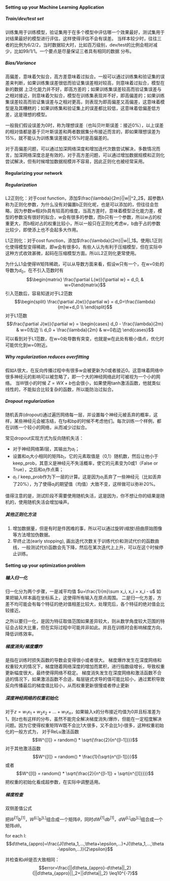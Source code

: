#### Setting up your Machine Learning Application

##### Train/dev/test set

训练集用于训练模型，验证集用于在多个模型中评估哪一个效果最好，测试集用于对结果最好的模型进行评估，这样使得评估不会有误差。
当样本较少时，往往三者的比例为6/2/2，当时数据较大时，比如百万级别，dev/test的比例会相对减少，比如99/1/1。一个要点是尽量保证三者具有相同的数据
分布。

##### Bias/Variance

高偏差，意味着欠拟合，高方差意味着过拟合。一般可以通过训练集和验证集的误差来判断，如果训练集误差很低而验证集误差相对较高，则意味着过拟合，模型在新的数据
上泛化能力并不好，即高方差的；如果训练集误差较高而验证集误差与之相对接近，则意味着欠拟合，模型在训练集表现并不好，即高偏差的；如果训练集误差较高而验证集误差与之相对更高，则表现为即高偏差又高偏差，这意味着模型是及其糟糕的；如果训练集和验证集上的误差都比较低，这意味着低偏差低方差，这是理想的模型。

一般我们假设误差为0时，称为理想误差（也叫贝叶斯误差：接近0%），以上误差的相对值都是基于贝叶斯误差和两者数据集分布接近而言的，即如果理想误差为15%，就不能认为训练集误差接近15%时是高偏差的。

对于高偏差问题，可以通过加深网络深度和增加迭代次数尝试解决，多数情况而言，加深网络深度总是有效的，对于高方差问题，可以通过增加数据规模和正则化尝试解决，但有时候增加数据规模并不容易，因此正则化也被经常采用。

#### Regularizing your network

##### Regularization

L2正则化：对于cost function，添加$\frac{\lambda}{2m}||w||^2_2$，超参数$\lambda$称为正则化参数，为什么没有对偏置b正则化呢，也是可以添加的，但往往会忽略，因为参数w相对b具有较高的维度，当高方差时，意味着模型泛化能力差，模型的参数没有很好的拟合，w会有很多的参数，而b只有一个参数，所以w占的权重更大，而b相对占的权重比较小，所以一般只在正则化考虑w，b由于占的参数比较少，即使添上也不会起多大作用。

L1正则化：对于cost function，添加$\frac{\lambda}{2m}||w||_1$。使用L1正则化使得模型变得稀疏，即w会有很多0，有些人认为有利于压缩模型，但在实际中这种方式收效甚微，起码在压缩模型方面。所以L2正则化更常使用。

为什么L1会使得W矩阵稀疏，可以从导数方面来看，假设w只有一个，在w=0处的导数为$d_0$，在不引入范数时有
$$\begin{matrix} \frac{\partial L(w)}{\partial w} = d_0, & w=0\end{matrix}$$
引入范数后，容易知道对于L2范数
$$\begin{split} \frac{\partial J(w)}{\partial w} = d_0=\frac{\lambda}{m}w+d_0 \\ \end{split}$$
对于L1范数
$$\frac{\partial J(w)}{\partial w} = \begin{cases}  
d_0 - \frac{\lambda}{2m} &  w=0左边 \\
d_0 + \frac{\lambda}{2m} & w=0右边
\end{cases}$$
可以看到对于L1范数，在w=0处导数有突变，也就是w在此处有极小值点，优化时可能优化到w=0附近。

##### Why regularization reduces overfitting

假如$\lambda$很大，在反向传播过程中有很多w会被更新为0或者接近0。这意味着网络中很多神经元的影响可以被忽略了，即一个大的神经网络此时可被视为一个小的网络。
当W很小的时候 $Z=WX+b$也会很小，如果使用tanh激活函数，他就类似线性的，不能拟合比较复杂的函数，所以能防治过拟合。

##### Dropout regularization

随机丢弃(dropout)通过遍历网络每一层，并设置每个神经元被丢弃的概率，这样，某些神经元会被冻结，在fp和bp的时候不考虑他们。每次训练一个样例，都在训练一个较小的网络，从而减少过拟合。

常见dropout实现方式为反向随机失活：
+ 对于神经网络第$l$层，其输出为$a_l$；
+ 设置和$a_l$大小相同的矩阵$b_l$，它的元素取值是（0,1）随机数，然后让他小于keep_prob，其意义是神经元不失活概率，使它的元素变为0或1（False or True），之后和$a_l$作点乘；
+ $a_l$ / keep_prob作为下一层的计算。这是因为$a_l$丢弃了一些神经元（比如丢弃了20%），为了使得$a_l$的期望值（均值）大致不变，这样做可以弥补20%。

值得注意的是，测试阶段不需要使用随机失活，这是因为，你不想让你的结果是随机的，使用随机失活会增加噪声。

##### 其他正则化方法

1. 增加数据量，但是有时是件困难的事，所以可以通过旋转\缩放\扭曲原始图像等方法增加伪数据。
2. 早终止法(early stopping), 画出迭代次数关于训练代价和测试代价的函数曲线，一般测试代价函数会先下降，然后在某次迭代上上升，可以在这个时候停止训练。

#### Setting up your optimization problem

##### 输入归一化

归一化分为两个步骤，一是减平均值
$u=\frac{1}{m}\sum x_i, x_i = x_i - u$
如果把输入样本画在坐标系上，这使得所有输入在原点周围。
二是归一化方差，方差不均可能会有每个特征的绝对值相差比较大，处理完后，各个特征的绝对值会比较接近。

之所以要归一化，是因为特征取值范围如果差异较大，则从数学角度较大范围的特征会占较大比重，但在实际过程中可能并非如此。并且在训练时会影响梯度方向，降低训练效率。

##### 梯度消失/梯度爆炸

是指在训练时损失函数的导数会变得很小或者很大。
梯度爆炸发生在深度网络和权重较大的情况下，梯度随着网络深度的增加而累积，进行指数级增长，导致权重更新幅度很大，最终使得网络不稳定。
梯度消失发生在深度网络和激活函数不合适的情况下，如果激活函数不合适，每层链式求导的值可能比较小，通过累积导致反向传播最后的梯度值比较小，从而权重更新很慢或者停止更新


##### 深度神经网络的权重初始化

对于$z=w_1x_1+w_2x_2+...+w_1x_n$，如果输入x的分布接近均值为0并且标准差为1，则z也有这样的分布，虽然不能完全解决梯度消失/爆炸，但能在一定程度解决问题。因为它使得权重矩阵W既不会比1大很多，又不会比1小很多，这种权重初始化的一般方式为，
对于ReLu激活函数
$$W^{[l]} = random() *  \sqrt{\frac{2}{n^{[l-1]}}}$$
对于其他激活函数
$$W^{[l]} = random() * \frac{1}{\sqrt{n^{[l-1]}}}$$
或者
$$W^{[l]} = random() * \sqrt{\frac{2}{n^{[l-1]} + \sqrt{n^{[l]}}}}$$
把权重的初始化看成超参数，在实际中调整适用。

##### 梯度检查

双侧差值公式

把$W^{[1]}b^{[1]}$，$W^{[L]}b^{[L]}$组合成一个矩阵$\theta$，同时$dW^{[1]}db^{[1]}$，$dW^{[L]}db^{[L]}$组合成一个矩阵$d\theta$。

for each l:
$$d\theta_{appro}=\frac{J(\theta_1,...,\theta+\epsilon,...)+J(\theta_1,...,\theta-\epsilon,...)}{2\epsilon}$$

并检查和$d\theta$是否大致相同：
$$error=\frac{||d\theta_{appro}-d\theta||_2}{||d\theta_{appro}||_2+||d\theta||_2} \leq10^{-7}$$










